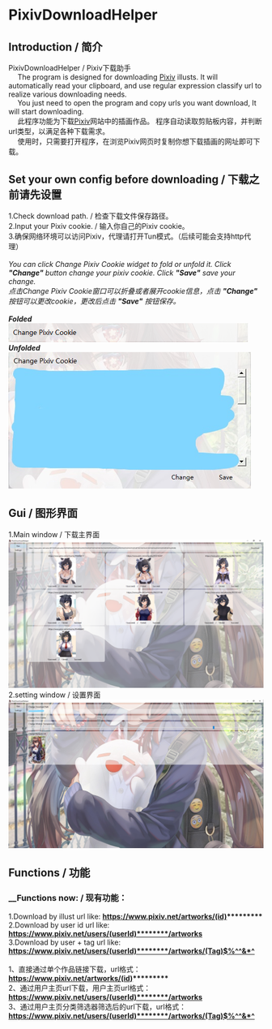 PixivDownloadHelper
===================
## Introduction / 简介
PixivDownloadHelper / Pixiv下载助手<br/>
&ensp;&ensp; The program is designed for downloading [Pixiv](https://www.pixiv.net/) illusts.
It will automatically read your clipboard, and use regular expression classify url to realize various downloading needs.  <br/>
&ensp;&ensp; You just need to open the program and copy urls you want download, It will start downloading. <br/>
&ensp;&ensp; 此程序功能为下载[Pixiv](https://www.pixiv.net/)网站中的插画作品。
程序自动读取剪贴板内容，并判断url类型，以满足各种下载需求。 <br/>
&ensp;&ensp; 使用时，只需要打开程序，在浏览Pixiv网页时复制你想下载插画的网址即可下载。
## Set your own config before downloading / 下载之前请先设置
1.Check download path. / 检查下载文件保存路径。<br/>
2.Input your Pixiv cookie. / 输入你自己的Pixiv cookie。<br/>
3.确保网络环境可以访问Pixiv，代理请打开Tun模式。（后续可能会支持http代理）<br/><br/>
_You can click Change Pixiv Cookie widget to fold or unfold it. Click ___"Change"___ button change your pixiv cookie. Click ___"Save"___ save your change._<br/>
_点击Change Pixiv Cookie窗口可以折叠或者展开cookie信息，点击 ___"Change"___ 按钮可以更改cookie，更改后点击 ___"Save"___ 按钮保存。_<br/><br/>
***Folded***<br/>
![image](https://github.com/ShimaSh1ma/PixivDownloadHelper/blob/master/introduction/cookie%20folded.png)<br/>
***Unfolded***<br/>
![image](https://github.com/ShimaSh1ma/PixivDownloadHelper/blob/master/introduction/cookie%20unfolded.jpg)
## Gui / 图形界面
1.Main window / 下载主界面
    ![image](https://github.com/ShimaSh1ma/PixivDownloadHelper/blob/master/introduction/mainWindow.png)
2.setting window / 设置界面
    ![image](https://github.com/ShimaSh1ma/PixivDownloadHelper/blob/master/introduction/settingWindow.jpg)
## Functions / 功能
### __Functions now: / 现有功能：
1.Download by illust url like: __https://www.pixiv.net/artworks/(id)*********__ <br/>
2.Download by user id url like: __https://www.pixiv.net/users/(userId)********/artworks__ <br/>
3.Download by user + tag url like: __https://www.pixiv.net/users/(userId)********/artworks/(Tag)$%^^&*^__ <br/>
<br/>
1、直接通过单个作品链接下载，url格式：__https://www.pixiv.net/artworks/(id)*********__ <br/>
2、通过用户主页url下载，用户主页url格式：__https://www.pixiv.net/users/(userId)********/artworks__ <br/>
3、通过用户主页分类筛选器筛选后的url下载，url格式：__https://www.pixiv.net/users/(userId)********/artworks/(Tag)$%^^&*^__ <br/>
